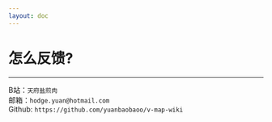 ```yaml
---
layout: doc
---
```

# 怎么反馈?
---

B站：```天府盐煎肉``` <br/>
邮箱：```hodge.yuan@hotmail.com```  
Github: ```https://github.com/yuanbaobaoo/v-map-wiki```